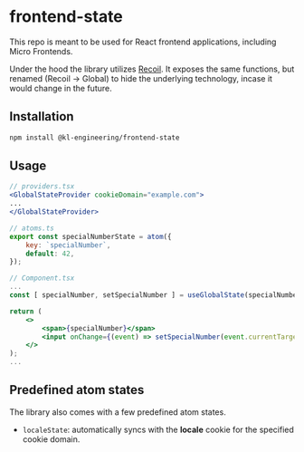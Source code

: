 # frontend-state

This repo is meant to be used for React frontend applications, including Micro Frontends.

Under the hood the library utilizes [Recoil](https://recoiljs.org/). It exposes the same functions, but renamed (Recoil -> Global) to hide the underlying technology, incase it would change in the future.

## Installation

```bash
npm install @kl-engineering/frontend-state
```

## Usage
```jsx
// providers.tsx
<GlobalStateProvider cookieDomain="example.com">
...
</GlobalStateProvider>

// atoms.ts
export const specialNumberState = atom({
    key: `specialNumber`,
    default: 42,
});

// Component.tsx
...
const [ specialNumber, setSpecialNumber ] = useGlobalState(specialNumberState);

return (
    <>
        <span>{specialNumber}</span>
        <input onChange={(event) => setSpecialNumber(event.currentTarget.value)}/>
    </>
);
...
```

## Predefined atom states
The library also comes with a few predefined atom states.
* `localeState`: automatically syncs with the **locale** cookie for the specified cookie domain.
